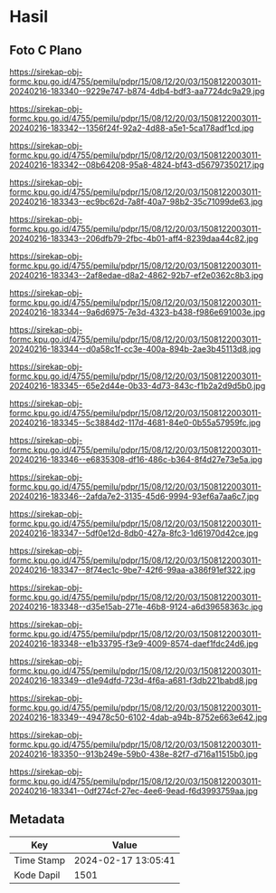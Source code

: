 # Hasil

## Foto C Plano

https://sirekap-obj-formc.kpu.go.id/4755/pemilu/pdpr/15/08/12/20/03/1508122003011-20240216-183340--9229e747-b874-4db4-bdf3-aa7724dc9a29.jpg

https://sirekap-obj-formc.kpu.go.id/4755/pemilu/pdpr/15/08/12/20/03/1508122003011-20240216-183342--1356f24f-92a2-4d88-a5e1-5ca178adf1cd.jpg

https://sirekap-obj-formc.kpu.go.id/4755/pemilu/pdpr/15/08/12/20/03/1508122003011-20240216-183342--08b64208-95a8-4824-bf43-d56797350217.jpg

https://sirekap-obj-formc.kpu.go.id/4755/pemilu/pdpr/15/08/12/20/03/1508122003011-20240216-183343--ec9bc62d-7a8f-40a7-98b2-35c71099de63.jpg

https://sirekap-obj-formc.kpu.go.id/4755/pemilu/pdpr/15/08/12/20/03/1508122003011-20240216-183343--206dfb79-2fbc-4b01-aff4-8239daa44c82.jpg

https://sirekap-obj-formc.kpu.go.id/4755/pemilu/pdpr/15/08/12/20/03/1508122003011-20240216-183343--2af8edae-d8a2-4862-92b7-ef2e0362c8b3.jpg

https://sirekap-obj-formc.kpu.go.id/4755/pemilu/pdpr/15/08/12/20/03/1508122003011-20240216-183344--9a6d6975-7e3d-4323-b438-f986e691003e.jpg

https://sirekap-obj-formc.kpu.go.id/4755/pemilu/pdpr/15/08/12/20/03/1508122003011-20240216-183344--d0a58c1f-cc3e-400a-894b-2ae3b45113d8.jpg

https://sirekap-obj-formc.kpu.go.id/4755/pemilu/pdpr/15/08/12/20/03/1508122003011-20240216-183345--65e2d44e-0b33-4d73-843c-f1b2a2d9d5b0.jpg

https://sirekap-obj-formc.kpu.go.id/4755/pemilu/pdpr/15/08/12/20/03/1508122003011-20240216-183345--5c3884d2-117d-4681-84e0-0b55a57959fc.jpg

https://sirekap-obj-formc.kpu.go.id/4755/pemilu/pdpr/15/08/12/20/03/1508122003011-20240216-183346--e6835308-df16-486c-b364-8f4d27e73e5a.jpg

https://sirekap-obj-formc.kpu.go.id/4755/pemilu/pdpr/15/08/12/20/03/1508122003011-20240216-183346--2afda7e2-3135-45d6-9994-93ef6a7aa6c7.jpg

https://sirekap-obj-formc.kpu.go.id/4755/pemilu/pdpr/15/08/12/20/03/1508122003011-20240216-183347--5df0e12d-8db0-427a-8fc3-1d61970d42ce.jpg

https://sirekap-obj-formc.kpu.go.id/4755/pemilu/pdpr/15/08/12/20/03/1508122003011-20240216-183347--8f74ec1c-9be7-42f6-99aa-a386f91ef322.jpg

https://sirekap-obj-formc.kpu.go.id/4755/pemilu/pdpr/15/08/12/20/03/1508122003011-20240216-183348--d35e15ab-271e-46b8-9124-a6d39658363c.jpg

https://sirekap-obj-formc.kpu.go.id/4755/pemilu/pdpr/15/08/12/20/03/1508122003011-20240216-183348--e1b33795-f3e9-4009-8574-daef1fdc24d6.jpg

https://sirekap-obj-formc.kpu.go.id/4755/pemilu/pdpr/15/08/12/20/03/1508122003011-20240216-183349--d1e94dfd-723d-4f6a-a681-f3db221babd8.jpg

https://sirekap-obj-formc.kpu.go.id/4755/pemilu/pdpr/15/08/12/20/03/1508122003011-20240216-183349--49478c50-6102-4dab-a94b-8752e663e642.jpg

https://sirekap-obj-formc.kpu.go.id/4755/pemilu/pdpr/15/08/12/20/03/1508122003011-20240216-183350--913b249e-59b0-438e-82f7-d716a11515b0.jpg

https://sirekap-obj-formc.kpu.go.id/4755/pemilu/pdpr/15/08/12/20/03/1508122003011-20240216-183341--0df274cf-27ec-4ee6-9ead-f6d3993759aa.jpg


## Metadata

| Key        | Value               |
| ---------- | ------------------- |
| Time Stamp | 2024-02-17 13:05:41 |
| Kode Dapil | 1501                |



